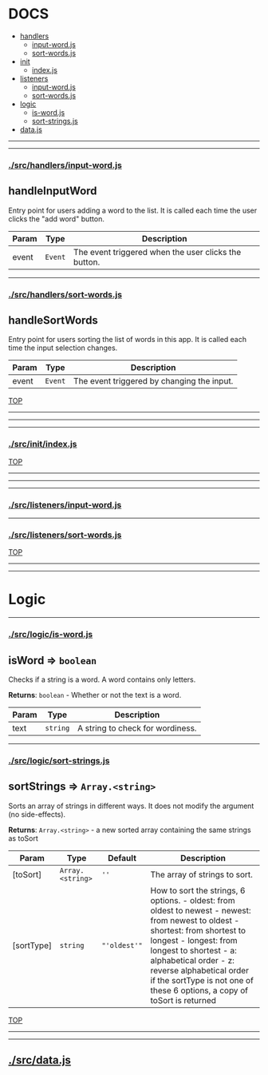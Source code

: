 <!-- BEGIN TITLE -->

# DOCS

<!-- END TITLE -->

<!-- BEGIN TOC -->

- [handlers](#handlers)
  - [input-word.js](#srchandlersinput-wordjs)
  - [sort-words.js](#srchandlerssort-wordsjs)
- [init](#init)
  - [index.js](#srcinitindexjs)
- [listeners](#listeners)
  - [input-word.js](#srclistenersinput-wordjs)
  - [sort-words.js](#srclistenerssort-wordsjs)
- [logic](#logic)
  - [is-word.js](#srclogicis-wordjs)
  - [sort-strings.js](#srclogicsort-stringsjs)
- [data.js](#srcdatajs)

<!-- END TOC -->

<!-- BEGIN DOCS -->

---

---

### [./src/handlers/input-word.js](./src/handlers/input-word.js?study)

<a name="handleInputWord"></a>

## handleInputWord

Entry point for users adding a word to the list.
It is called each time the user clicks the "add word" button.

| Param | Type               | Description                                          |
| ----- | ------------------ | ---------------------------------------------------- |
| event | <code>Event</code> | The event triggered when the user clicks the button. |

---

### [./src/handlers/sort-words.js](./src/handlers/sort-words.js?study)

<a name="handleSortWords"></a>

## handleSortWords

Entry point for users sorting the list of words in this app.
It is called each time the input selection changes.

| Param | Type               | Description                                |
| ----- | ------------------ | ------------------------------------------ |
| event | <code>Event</code> | The event triggered by changing the input. |

[TOP](#DOCS)

---

---

---

### [./src/init/index.js](./src/init/index.js?study)

[TOP](#DOCS)

---

---

---

### [./src/listeners/input-word.js](./src/listeners/input-word.js?study)

---

### [./src/listeners/sort-words.js](./src/listeners/sort-words.js?study)

[TOP](#DOCS)

---

---

# Logic

---

### [./src/logic/is-word.js](./src/logic/is-word.js?study)

<a name="isWord"></a>

## isWord ⇒ <code>boolean</code>

Checks if a string is a word. A word contains only letters.

**Returns**: <code>boolean</code> - Whether or not the text is a word.

| Param | Type                | Description                      |
| ----- | ------------------- | -------------------------------- |
| text  | <code>string</code> | A string to check for wordiness. |

---

### [./src/logic/sort-strings.js](./src/logic/sort-strings.js?study)

<a name="sortStrings"></a>

## sortStrings ⇒ <code>Array.&lt;string&gt;</code>

Sorts an array of strings in different ways.
It does not modify the argument (no side-effects).

**Returns**: <code>Array.&lt;string&gt;</code> - a new sorted array containing the same strings as toSort

| Param      | Type                              | Default                                     | Description                                                                                                                                                                                                                                                                                                      |
| ---------- | --------------------------------- | ------------------------------------------- | ---------------------------------------------------------------------------------------------------------------------------------------------------------------------------------------------------------------------------------------------------------------------------------------------------------------- |
| [toSort]   | <code>Array.&lt;string&gt;</code> | <code>&#x27;&#x27;</code>                   | The array of strings to sort.                                                                                                                                                                                                                                                                                    |
| [sortType] | <code>string</code>               | <code>&quot;&#x27;oldest&#x27;&quot;</code> | How to sort the strings, 6 options. - oldest: from oldest to newest - newest: from newest to oldest - shortest: from shortest to longest - longest: from longest to shortest - a: alphabetical order - z: reverse alphabetical order if the sortType is not one of these 6 options, a copy of toSort is returned |

[TOP](#DOCS)

---

---

## [./src/data.js](./src/data.js?study)

<!-- END DOCS -->
